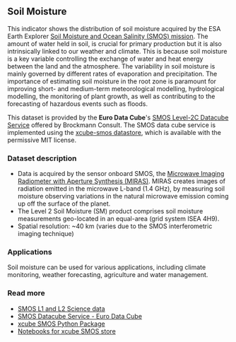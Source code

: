 ## Soil Moisture

This indicator shows the distribution of soil moisture acquired by the ESA Earth Explorer [Soil Moisture and Ocean Salinity (SMOS) mission](https://earth.esa.int/eogateway/missions/smos/description). The amount of water held in soil, is crucial for primary production but it is also intrinsically linked to our weather and climate. This is because soil moisture is a key variable controlling the exchange of water and heat energy between the land and the atmosphere. The variability in soil moisture is mainly governed by different rates of evaporation and precipitation. The importance of estimating soil moisture in the root zone is paramount for improving short- and medium-term meteorological modelling, hydrological modelling, the monitoring of plant growth, as well as contributing to the forecasting of hazardous events such as floods.

This dataset is provided by the **Euro Data Cube**'s [SMOS Level-2C Datacube Service](https://collections.eurodatacube.com/smos-datacube/readme.html) offered by Brockmann Consult. The SMOS data cube service is implemented using the [xcube-smos datastore](https://github.com/xcube-dev/xcube-smos), which is available with the permissive MIT license.   

### Dataset description
-  Data is acquired by the sensor onboard SMOS, the [Microwave Imaging Radiometer with Aperture Synthesis (MIRAS)](https://earth.esa.int/eogateway/instruments/miras). MIRAS creates images of radiation emitted in the microwave L-band (1.4 GHz), by measuring soil moisture  observing variations in the natural microwave emission coming up off the surface of the planet.
-  The Level 2 Soil Moisture (SM) product comprises soil moisture measurements geo-located in an equal-area (grid system ISEA 4H9).
-  Spatial resolution: ~40 km (varies due to the SMOS interferometric imaging technique)

### Applications
Soil moisture can be used for various applications, including climate monitoring, weather forecasting, agriculture and water management.

### Read more

* [SMOS L1 and L2 Science data](https://earth.esa.int/eogateway/catalog/smos-science-products)
* [SMOS Datacube Service - Euro Data Cube](https://collections.eurodatacube.com/smos-datacube/)
* [xcube SMOS Python Package](https://xcube-dev.github.io/xcube-smos/)
* [Notebooks for xcube SMOS store](https://github.com/xcube-dev/xcube-smos/tree/main/notebooks)
